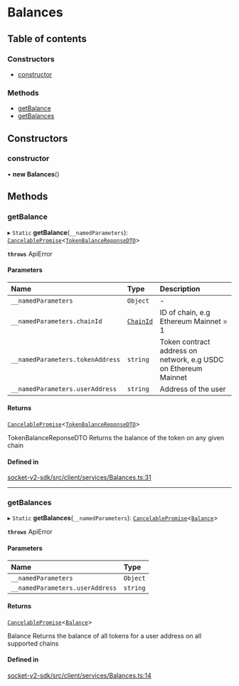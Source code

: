 # Balances

## Table of contents

### Constructors

- [constructor](Balances.md#constructor)

### Methods

- [getBalance](Balances.md#getbalance)
- [getBalances](Balances.md#getbalances)

## Constructors

### constructor

• **new Balances**()

## Methods

### getBalance

▸ `Static` **getBalance**(`__namedParameters`): [`CancelablePromise`](../client/CancelablePromise.md)<[`TokenBalanceReponseDTO`](../types.md#tokenbalancereponsedto)\>

**`throws`** ApiError

#### Parameters

| Name                             | Type                             | Description                                                     |
| :------------------------------- | :------------------------------- | :-------------------------------------------------------------- |
| `__namedParameters`              | `Object`                         | -                                                               |
| `__namedParameters.chainId`      | [`ChainId`](../enums/ChainId.md) | ID of chain, e.g Ethereum Mainnet = 1                           |
| `__namedParameters.tokenAddress` | `string`                         | Token contract address on network, e.g USDC on Ethereum Mainnet |
| `__namedParameters.userAddress`  | `string`                         | Address of the user                                             |

#### Returns

[`CancelablePromise`](../client/CancelablePromise.md)<[`TokenBalanceReponseDTO`](../types.md#tokenbalancereponsedto)\>

TokenBalanceReponseDTO Returns the balance of the token on any given chain

#### Defined in

[socket-v2-sdk/src/client/services/Balances.ts:31](https://github.com/SocketDotTech/socket-v2-sdk/blob/91d9fe3/src/client/services/Balances.ts#L31)

---

### getBalances

▸ `Static` **getBalances**(`__namedParameters`): [`CancelablePromise`](../client/CancelablePromise.md)<[`Balance`](../types.md#balance)\>

**`throws`** ApiError

#### Parameters

| Name                            | Type     |
| :------------------------------ | :------- |
| `__namedParameters`             | `Object` |
| `__namedParameters.userAddress` | `string` |

#### Returns

[`CancelablePromise`](../client/CancelablePromise.md)<[`Balance`](../types.md#balance)\>

Balance Returns the balance of all tokens for a user address on all supported chains

#### Defined in

[socket-v2-sdk/src/client/services/Balances.ts:14](https://github.com/SocketDotTech/socket-v2-sdk/blob/91d9fe3/src/client/services/Balances.ts#L14)
